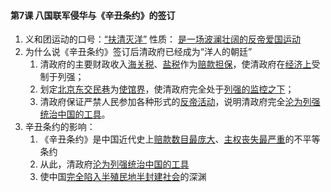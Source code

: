 #### 第7课 八国联军侵华与《辛丑条约》的签订

1. 义和团运动的口号：<u>“扶清灭洋”</u>
   性质： <u>是一场波澜壮阔的反帝爱国运动</u>
2. 为什么说《辛丑条约》签订后清政府已经成为“洋人的朝廷”
   1. 清政府的主要财政收入<u>海关税</u>、<u>盐税</u>作为<u>赔款担保</u>，使清政府在<u>经济上</u>受制于列强；
   2. 划定<u>北京东交民巷</u>为<u>使馆界</u>，使清政府完全处于<u>列强的监控之下</u>；
   3. 清政府保证严禁人民参加各种形式的<u>反帝活动</u>，说明清政府完全<u>沦为列强统治中国的工具</u>。
3. 辛丑条约的影响：
   1. 《辛丑条约》是中国近代史上<u>赔款数目最庞大</u>、<u>主权丧失最严重</u>的不平等条约
   2. 从此，清政府<u>沦为列强统治中国的工具</u>
   3. 使中国<u>完全陷入半殖民地半封建社会</u>的深渊

